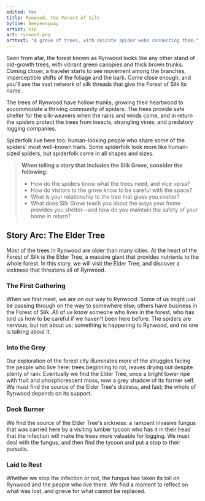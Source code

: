 ```yaml
---
edited: Yes
title: Rynwood, the Forest of Silk
byline: deepennyway
artist: sin
art: rynwood.png
arttext: "A grove of trees, with deicate spider webs connecting them."
---
```


Seen from afar, the forest known as Rynwood looks like any other stand of old-growth trees, with vibrant green canopies and thick brown trunks. Coming closer, a traveler starts to see movement among the branches, imperceptible shifts of the foliage and the bark. Come close enough, and you'll see the vast network of silk threads that give the Forest of Silk its name.

The trees of Rynwood have hollow trunks, growing their heartwood to accommodate a thriving community of spiders. The trees provide safe shelter for the silk-weavers when the rains and winds come, and in return the spiders protect the trees from insects, strangling vines, and predatory logging companies.

Spiderfolk live here too: human-looking people who share some of the spiders' most well-known traits. Some spiderfolk look more like human-sized spiders, but spiderfolk come in all shapes and sizes.

> **When telling a story that includes the Silk Grove, consider the following:**
> - How do the spiders know what the trees need, and vice versa?
> - How do visitors to the grove know to be careful with the space?
> - What is your relationship to the tree that gives you shelter?
> - What does Silk Grove teach you about the ways your home provides you shelter—and how do you maintain the safety of your home in return?

## Story Arc: The Elder Tree
Most of the trees in Rynwood are older than many cities. At the heart of the Forest of Silk is the Elder Tree, a massive giant that provides nutrients to the whole forest. In this story, we will visit the Elder Tree, and discover a sickness that threatens all of Rynwood.

### The First Gathering
When we first meet, we are on our way to Rynwood. Some of us might just be passing through on the way to somewhere else; others have business in the Forest of Silk. All of us know someone who lives in the forest, who has told us how to be careful if we haven't been here before. The spiders are nervous, but not about us; something is happening to Rynwood, and no one is talking about it.

### Into the Grey
Our exploration of the forest city illuminates more of the struggles facing the people who live here: trees beginning to rot, leaves drying out despite plenty of rain. Eventually we find the Elder Tree, once a bright tower ripe with fruit and phosphorescent moss, now a grey shadow of its former self. We must find the source of the Elder Tree's distress, and fast; the whole of Rynwood depends on its support.

### Deck Burner
We find the source of the Elder Tree's sickness: a rampant invasive fungus that was carried here by a visiting lumber tycoon who has it in their head that the infection will make the trees more valuable for logging. We must deal with the fungus, and then find the tycoon and put a stop to their pursuits.

### Laid to Rest
Whether we stop the infection or not, the fungus has taken its toll on Rynwood and the people who live there. We find a moment to reflect on what was lost, and grieve for what cannot be replaced.
